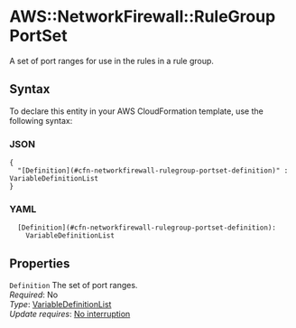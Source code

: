 # AWS::NetworkFirewall::RuleGroup PortSet<a name="aws-properties-networkfirewall-rulegroup-portset"></a>

A set of port ranges for use in the rules in a rule group\. 

## Syntax<a name="aws-properties-networkfirewall-rulegroup-portset-syntax"></a>

To declare this entity in your AWS CloudFormation template, use the following syntax:

### JSON<a name="aws-properties-networkfirewall-rulegroup-portset-syntax.json"></a>

```
{
  "[Definition](#cfn-networkfirewall-rulegroup-portset-definition)" : VariableDefinitionList
}
```

### YAML<a name="aws-properties-networkfirewall-rulegroup-portset-syntax.yaml"></a>

```
  [Definition](#cfn-networkfirewall-rulegroup-portset-definition): 
    VariableDefinitionList
```

## Properties<a name="aws-properties-networkfirewall-rulegroup-portset-properties"></a>

`Definition`  <a name="cfn-networkfirewall-rulegroup-portset-definition"></a>
The set of port ranges\.   
*Required*: No  
*Type*: [VariableDefinitionList](aws-properties-networkfirewall-rulegroup-variabledefinitionlist.md)  
*Update requires*: [No interruption](https://docs.aws.amazon.com/AWSCloudFormation/latest/UserGuide/using-cfn-updating-stacks-update-behaviors.html#update-no-interrupt)
